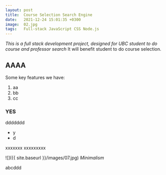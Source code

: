 ```yaml
---
layout: post
title:  Course Selection Search Engine
date:   2021-12-24 15:01:35 +0300
image:  02.jpg
tags:   Full-stack JavaScript CSS Node.js
---
```

*This is a full stack development project, designed for UBC student to do course and professor search* 
It will benefit student to do course selection.

## AAAA

Some key features we have:
1. aa
2. bb
3. cc


### YES

ddddddd

* y
* d

xxxxxxx
xxxxxxxxx

![]({{ site.baseurl }}/images/07.jpg)
*Minimalism*


abcddd